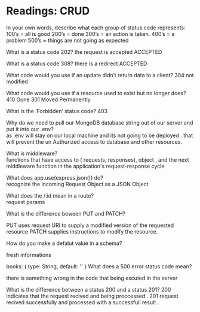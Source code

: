 # Readings: CRUD
In your own words, describe what each group of status code represents: 100’s = all is good 200’s = done 300’s = an action is taken. 400’s = a problem 500’s = things are not going as expected

What is a status code 202? the request is accepted ACCEPTED

What is a status code 308? there is a redirect ACCEPTED

What code would you use if an update didn’t return data to a client? 304 not modified

What code would you use if a resource used to exist but no longer does? 410 Gone 301 Moved Permanently

What is the ‘Forbidden’ status code? 403

Why do we need to pull our MongoDB database string out of our server and put it into our .env? <br>
 as .env will stay on our local machine and its not going to be deployed . that will prevent the un Authurized access to database and other resources.

What is middleware? <br>
functions that have access to ( requests, responses), object , and the next middleware function in the application's request-response cycle

What does app.use(express.json()) do? <br>
recognize the incoming Request Object as a JSON Object

What does the /:id mean in a route? 
<br>request params

What is the difference beween PUT and PATCH?

PUT uses request URI to supply a modified version of the requested resource PATCH supplies instructions to modify the resource.

How do you make a defalut value in a schema?

fresh informations

books: {
    type: String,
    default: ''
}
What does a 500 error status code mean?

there is something wrong in the code that being excuted in the server

What is the difference between a status 200 and a status 201?
200 indicates that the request recived and being proccessed . 201 request recived successfully and processed with a successfull result .